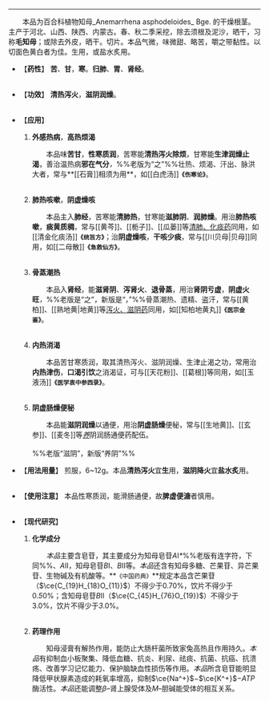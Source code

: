 ---

&emsp;&emsp;本品为百合科植物知母_Anemarrhena asphodeloides_ Bge. 的干燥根茎。主产于河北、山西、陕西、内蒙古。春、秋二季采挖，除去须根及泥沙，晒干，习称**毛知母**；或除去外皮，晒干。切片。本品气微，味微甜、略苦，嚼之带黏性。以切面色黄白者为佳。生用，或盐水炙用。

- 【**药性**】
	**苦**、**甘**，**寒**。**归肺**、**胃**、**肾经**。<br></br>

- 【**功效**】
	**清热泻火**，**滋阴润燥**。<br></br>

- 【**应用**】
	1. **外感热病**，**高热烦渴**
		
		&emsp;&emsp;本品味**苦甘**，**性寒质润**，苦寒能**清热泻火除烦**，甘寒能**生津润燥止渴**，善治温热病**邪在气分**<dfn>，</dfn>%%老版为“之”%%壮热、烦渴、汗出、脉洪大者，常与**[[石膏]]相须为用**，如[[白虎汤]]**`《伤寒论》`**。<br></br>
	
	2. **肺热咳嗽**，**阴虚燥咳**
		
		&emsp;&emsp;本品主入**肺经**，苦寒能**清肺热**，甘寒能**滋肺阴**、**润肺燥**。用治**肺热咳嗽**，**痰黄质稠**，常与[[黄芩]]、[[栀子]]、[[瓜蒌]]等<ins>清肺、化痰药</ins>同用，如[[清金化痰汤]]**`《统旨方》`**；治**阴虚燥咳**，**干咳少痰**，常与[[川贝母|贝母]]同用，如[[二母散]]**`《急救仙方》`**。<br></br>
	
	3. **骨蒸潮热**
		
		&emsp;&emsp;本品入**肾经**，能**滋肾阴**、**泻肾火**、**退骨蒸**，用治**肾阴亏虚**，**阴虚火旺**<dfn>，</dfn>%%老版是“之”，新版是“，”%%骨蒸潮热、遗精、盗汗，常与[[黄柏]]、[[熟地黄|地黄]]等<ins>泻火、滋阴药</ins>同用，如[[知柏地黄丸]]**`《医宗金鉴》`**。<br></br>
	
	4. **内热消渴**
		
		&emsp;&emsp;本品苦甘寒质润，取其清热泻火、滋阴润燥、生津止渴之功，常用治**内热津伤**，**口渴引饮**之消渴证，可与[[天花粉]]、[[葛根]]等同用，如[[玉液汤]]**`《医学衷中参西录》`**。<br></br>
	
	5. **阴虚肠燥便秘**
		
		&emsp;&emsp;本品能**滋阴润燥**以通便，用治**阴虚肠燥**便秘，常与[[生地黄]]、[[玄参]]、[[麦冬]]等<dfn><ins>养</dfn>阴润肠通便药</ins>配伍。<br></br>
		%%老版“滋阴”，新版“养阴”%%

- 【**用法用量**】
	煎服，6~12g。本品**清热泻火**宜**生**用，**滋阴降火**宜**盐水炙**用。<br></br>

- 【**使用注意**】
	本品性寒质润，能滑肠通便，故**脾虚便溏**者慎用。<br></br>

- 【**现代研究**】
	1. **化学成分**
		
		&emsp;&emsp;<dfn>本品</dfn>主要含皂苷，其主要成分为知母皂苷$AⅠ$<dfn>\*</dfn>%%老版有连字符，下同%%、$AⅡ$，知母皂苷$BⅠ$、$BⅡ$等。<dfn>本品</dfn>还含有知母多糖、芒果苷、异芒果苷、生物碱及有机酸等。**`《中国药典》`**规定本品含芒果苷（$\ce{C_{19}H_{18}O_{11}}$）不得少于0.70%，饮片不得少于0.<dfn>5</dfn>0%；含知母皂苷$BⅡ$（$\ce{C_{45}H_{76}O_{19}}$）不得少于3.0%，饮片不得少于<dfn>3</dfn>.0%。<br></br>
	
	2. **药理作用**
		
		&emsp;&emsp;知母浸膏有解热作用，能防止大肠杆菌所致家兔高热且作用持久。<dfn>本品</dfn>有抑制血小板聚集、降低血糖、抗炎、利尿、祛痰、抗菌、抗癌、抗溃疡、改善学习记忆能力、保护脑缺血性损伤等作用。<dfn>本品</dfn>所含皂苷能明显降低甲状腺素造成的耗氧率增高，抑制$\ce{Na^+}$<dfn>$-$</dfn>$\ce{K^+}$$-$$ATP$酶活性。<dfn>本品</dfn>还能调整$β$–肾上腺受体及$M$–胆碱能受体的相互关系。